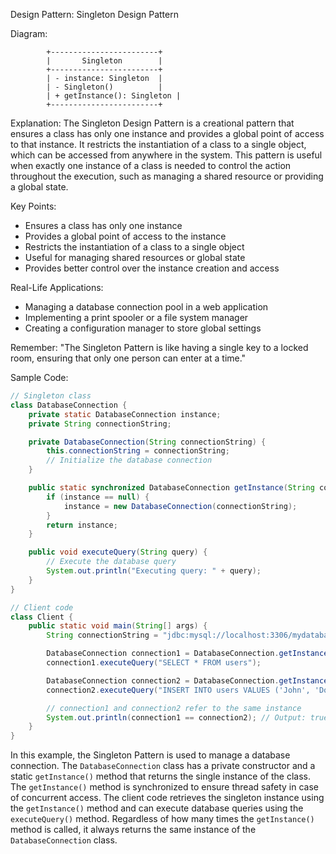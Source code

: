 Design Pattern: Singleton Design Pattern

Diagram:
```
        +------------------------+
        |       Singleton        |
        +------------------------+
        | - instance: Singleton  |
        | - Singleton()          |
        | + getInstance(): Singleton |
        +------------------------+
```

Explanation:
The Singleton Design Pattern is a creational pattern that ensures a class has only one instance and provides a global point of access to that instance. It restricts the instantiation of a class to a single object, which can be accessed from anywhere in the system. This pattern is useful when exactly one instance of a class is needed to control the action throughout the execution, such as managing a shared resource or providing a global state.

Key Points:
- Ensures a class has only one instance
- Provides a global point of access to the instance
- Restricts the instantiation of a class to a single object
- Useful for managing shared resources or global state
- Provides better control over the instance creation and access

Real-Life Applications:
- Managing a database connection pool in a web application
- Implementing a print spooler or a file system manager
- Creating a configuration manager to store global settings

Remember:
"The Singleton Pattern is like having a single key to a locked room, ensuring that only one person can enter at a time."

Sample Code:
```java
// Singleton class
class DatabaseConnection {
    private static DatabaseConnection instance;
    private String connectionString;

    private DatabaseConnection(String connectionString) {
        this.connectionString = connectionString;
        // Initialize the database connection
    }

    public static synchronized DatabaseConnection getInstance(String connectionString) {
        if (instance == null) {
            instance = new DatabaseConnection(connectionString);
        }
        return instance;
    }

    public void executeQuery(String query) {
        // Execute the database query
        System.out.println("Executing query: " + query);
    }
}

// Client code
class Client {
    public static void main(String[] args) {
        String connectionString = "jdbc:mysql://localhost:3306/mydatabase";

        DatabaseConnection connection1 = DatabaseConnection.getInstance(connectionString);
        connection1.executeQuery("SELECT * FROM users");

        DatabaseConnection connection2 = DatabaseConnection.getInstance(connectionString);
        connection2.executeQuery("INSERT INTO users VALUES ('John', 'Doe')");

        // connection1 and connection2 refer to the same instance
        System.out.println(connection1 == connection2); // Output: true
    }
}
```

In this example, the Singleton Pattern is used to manage a database connection. The `DatabaseConnection` class has a private constructor and a static `getInstance()` method that returns the single instance of the class. The `getInstance()` method is synchronized to ensure thread safety in case of concurrent access. The client code retrieves the singleton instance using the `getInstance()` method and can execute database queries using the `executeQuery()` method. Regardless of how many times the `getInstance()` method is called, it always returns the same instance of the `DatabaseConnection` class.
